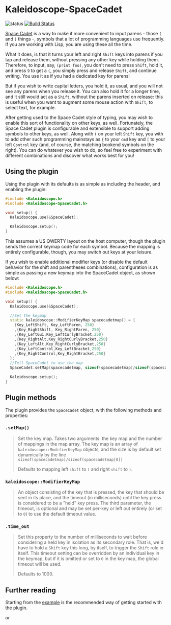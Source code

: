 # Kaleidoscope-SpaceCadet

![status][st:stable] [![Build Status][travis:image]][travis:status]

 [travis:image]: https://travis-ci.org/keyboardio/Kaleidoscope-SpaceCadet.svg?branch=master
 [travis:status]: https://travis-ci.org/keyboardio/Kaleidoscope-SpaceCadet

 [st:stable]: https://img.shields.io/badge/stable-✔-black.svg?style=flat&colorA=44cc11&colorB=494e52
 [st:broken]: https://img.shields.io/badge/broken-X-black.svg?style=flat&colorA=e05d44&colorB=494e52
 [st:experimental]: https://img.shields.io/badge/experimental----black.svg?style=flat&colorA=dfb317&colorB=494e52

[Space Cadet][space-cadet] is a way to make it more convenient to input
parens - those `(` and `)` things -, symbols that a lot of programming languages
use frequently. If you are working with Lisp, you are using these all the time.

What it does, is that it turns your left and right `Shift` keys into parens if
you tap and release them, without pressing any other key while holding them.
Therefore, to input, say, `(print foo)`, you don't need to press `Shift`, hold
it, and press `9` to get a `(`, you simply press and release `Shift`, and
continue writing. You use it as if you had a dedicated key for parens!

But if you wish to write capital letters, you hold it, as usual, and you will
not see any parens when you release it. You can also hold it for a longer time,
and it still would act as a `Shift`, without the parens inserted on release:
this is useful when you want to augment some mouse action with `Shift`, to
select text, for example.

After getting used to the Space Cadet style of typing, you may wish to enable
this sort of functionality on other keys, as well.  Fortunately, the Space Cadet
plugin is configurable and extensible to support adding symbols to other keys,
as well.  Along with `(` on your left `Shift` key, you with to add other such
programming mainstays as `{` to your `cmd` key and `[` to your left `Control`
key (and, of course, the matching bookend symbols on the right).  You can do
whatever you wish to do, so feel free to experiment with different combinations
and discover what works best for you!

 [space-cadet]: https://en.wikipedia.org/wiki/Space-cadet_keyboard

## Using the plugin

Using the plugin with its defaults is as simple as including the header, and
enabling the plugin:

```c++
#include <Kaleidoscope.h>
#include <Kaleidoscope-SpaceCadet.h>

void setup() {
  Kaleidoscope.use(&SpaceCadet);

  Kaleidoscope.setup();
}
```

This assumes a US QWERTY layout on the host computer, though the plugin sends
the correct keymap code for each symbol.  Because the mapping is entirely 
configurable, though, you may switch out keys at your leisure.

If you wish to enable additional modifier keys (or disable the default behavior
for the shift and parentheses combinations), configuration is as simple as
passing a new keymap into the SpaceCadet object, as shown below:


```c++
#include <Kaleidoscope.h>
#include <Kaleidoscope-SpaceCadet.h>

void setup() {
  Kaleidoscope.use(&SpaceCadet);

  //Set the keymap
  static kaleidoscope::ModifierKeyMap spacecadetmap[] = {
    {Key_LeftShift, Key_LeftParen, 250}
    ,{Key_RightShift, Key_RightParen, 250}
    ,{Key_LeftGui,Key_LeftCurlyBracket,250}
    ,{Key_RightAlt,Key_RightCurlyBracket,250}
    ,{Key_LeftAlt,Key_RightCurlyBracket,250}
    ,{Key_LeftControl,Key_LeftBracket,250}
    ,{Key_RightControl,Key_RightBracket,250}
  };
  //Tell SpaceCadet to use the map  
  SpaceCadet.setMap(spacecadetmap, sizeof(spacecadetmap)/sizeof(spacecadetmap[0]));

  Kaleidoscope.setup();
}
```

##   Plugin methods

The plugin provides the `SpaceCadet` object, with the following methods and
properties:

### `.setMap()`

> Set the key map.  Takes two arguments: the key map and the number of mappings
> in the map array.  The key map is an array of `kaleidoscope::ModifierKeyMap`
> objects, and the size is by default set dynamically by the line
> `sizeof(spacecadetmap)/sizeof(spacecadetmap[0])`
>
> Defaults to mapping left `shift` to `(` and right `shift` to `)`.

### `kaleidoscope::ModifierKeyMap`

> An object consisting of the key that is pressed, the key that should be sent
> in its place, and the timeout (in milliseconds) until the key press is
> considered to be a "held" key press.  The third parameter, the timeout, is
> optional and may be set per-key or left out entirely (or set to `0`) to use 
> the default timeout value.

### `.time_out`

> Set this property to the number of milliseconds to wait before considering a
> held key in isolation as its secondary role. That is, we'd have to hold a
> `Shift` key this long, by itself, to trigger the `Shift` role in itself. This
> timeout setting can be overridden by an individual key in the keymap, but if
> it is omitted or set to `0` in the key map, the global timeout will be used.
>
> Defaults to 1000.

## Further reading

Starting from the [example][plugin:example] is the recommended way of getting
started with the plugin.

 [plugin:example]: https://github.com/keyboardio/Kaleidoscope-SpaceCadet/blob/master/examples/SpaceCadet/SpaceCadet.ino
 
or 

 [plugin:example]: https://github.com/advisoray/Kaleidoscope-SpaceCadet/blob/master/examples/SpaceCadet/SpaceCadet.ino
